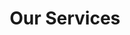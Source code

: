 ---
title: "Our Services"
page_header_bg: "images/bg/section-bg5.jpg"
description: "This is meta description"
layout: "service"
draft: false

############### Service style 1 ################
featured_service:
  enable : true
  service_item:
  # service item loop
  - title : "Crypto Consulting"
    image : "images/service/anchor-protocol.jpeg"
    content : "Are you interested in learning how to earn up to ~20% yield on stablecoins? Or, How to collect staking rewards or Airdrops? Maybe you want to use your crypto as collateral to borrow real money to buy a house? We can show you how to do all these things. We are experts at using decentralized applications on ethereum, terra, fantom, bsc, avalanche, solana. We will do a 1 on 1 zoom session where we demo how to use these protocols, or help you use them."
          
  # service item loop
  - title : "Stake Node Operator"
    image : "images/service/stake-node.jpeg"
    content : "Looking to give back to the DeFi community while also earning a little bit of passive income? We have engineers with experience running nodes. Schedule a 1on1 session with us to help you get your Staking Node up and running"
          
  # service item loop
  - title : "Web3 Development"
    image : "images/service/web3.jpeg"
    content : "We have fullstack developers that can help you deploy your applications on ethereum, terra, fantom, bsc, avalanche, solana. We will do a 1 on 1 zoom session where we can provide help or insight when deploying to use these protocols."


#################### Case Study #####################
casestudy:
  enable : false
  title : "How we works"
  content : "There are many variations of lorem passages of Lorem Ipsum available, but the majority have suffered. All the Lorem Ipsum generators."
  case:
  # case loop
  - title : "Competitor Research"
    image : "images/about/process-3.jpg"
    content : "Nihil fugit officia esse vero, animi tenetur ullam, dolor aperiam minus aliquid enim laudantium fuga Commodi voluptas, deleniti distinctio quam totam vitae."
            
  # case loop
  - title : "Making Functional Strategy"
    image : "images/about/process-2.jpg"
    content : "Nihil fugit officia esse vero, animi tenetur ullam, dolor aperiam minus aliquid enim laudantium fuga Commodi voluptas, deleniti distinctio quam totam vitae."
            
  # case loop
  - title : "Project Outline"
    image : "images/about/process-1.jpg"
    content : "Nihil fugit officia esse vero, animi tenetur ullam, dolor aperiam minus aliquid enim laudantium fuga Commodi voluptas, deleniti distinctio quam totam vitae."
            
  # case loop
  - title : "Final Delivery"
    image : "images/about/structure_sass.png"
    content : "Nihil fugit officia esse vero, animi tenetur ullam, dolor aperiam minus aliquid enim laudantium fuga Commodi voluptas, deleniti distinctio quam totam vitae."

################### Service style 2 #################
service:
  enable : false
  title : "Industry Leading Managed <br>Services & Staffing Solutions"
  content : "Quos recusandae dolore, consequuntur nemo hic nisi perferendis. Vel praesentium magnam architecto delectus blanditiis doloremque, deleniti aperiam ab adipisci!"
  service_item:
  # service item loop
  - title : "Flexible Engagement <br>Models"
    icon : "ti-panel" # here we use themify icon pack : https://themify.me/themify-icons
    
  # service item loop
  - title : "Custom Software <br>Development"
    icon : "ti-desktop" # here we use themify icon pack : https://themify.me/themify-icons
    
  # service item loop
  - title : "Product Innovation &<br>Technology"
    icon : "ti-light-bulb" # here we use themify icon pack : https://themify.me/themify-icons
    
  # service item loop
  - title : "Mobility<br> Service"
    icon : "ti-mobile" # here we use themify icon pack : https://themify.me/themify-icons
    
  # service item loop
  - title : "Quality <br>Assurance"
    icon : "ti-check-box" # here we use themify icon pack : https://themify.me/themify-icons
    
  # service item loop
  - title : "Enterprise <br>Solution"
    icon : "ti-dashboard" # here we use themify icon pack : https://themify.me/themify-icons
    
  # service item loop
  - title : "Integrated & Dedicated<br> Teams"
    icon : "ti-headphone-alt" # here we use themify icon pack : https://themify.me/themify-icons
    
  # service item loop
  - title : "Big data and<br> analytics"
    icon : "ti-bar-chart-alt" # here we use themify icon pack : https://themify.me/themify-icons
    
  # service item loop
  - title : "Cloud backup <br>System<"
    icon : "ti-cloud-up" # here we use themify icon pack : https://themify.me/themify-icons
      
######################### call to action #########################
call_to_action:
  enable: true
  subtitle : "For Every type business"
  title : "Entrust your project to our best team of professionals"
  button:
    enable : true
    label : "Contact Us"
    link : "contact"
---